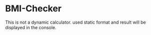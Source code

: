 # BMI-Checker
This is not a dynamic calculator. used static format and result will be displayed in the console.
